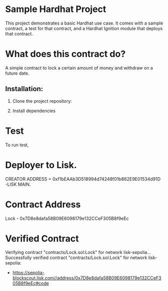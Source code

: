 # Sample Hardhat Project

This project demonstrates a basic Hardhat use case. It comes with a sample contract, a test for that contract, and a Hardhat Ignition module that deploys that contract.

# What does this contract do?

A simple contract to lock a certain amount of money and withdraw on a future date.

## Installation:

1. Clone the project repository:

2. Install dependencies

# Test

To run test,

# Deployer to Lisk.

CREATOR ADDRESS = 0xf1bEAAb3D518994d74248f01b862E9E01534d91D -LISK MAIN.

# Contract Address

Lock - 0x7D8e8dafa58B09E6098179e132CCeF305B8f9eEc

# Verified Contract

Verifying contract "contracts/Lock.sol:Lock" for network lisk-sepolia...
Successfully verified contract "contracts/Lock.sol:Lock" for network lisk-sepolia:

- https://sepolia-blockscout.lisk.com//address/0x7D8e8dafa58B09E6098179e132CCeF305B8f9eEc#code
